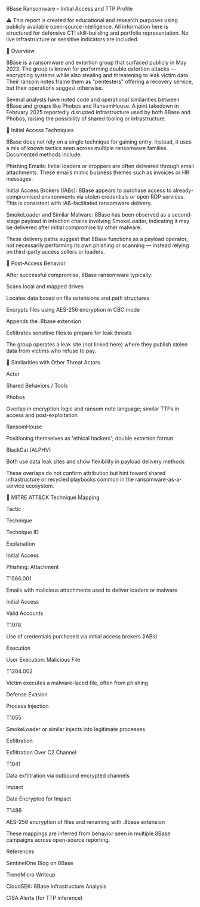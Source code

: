 8Base Ransomware – Initial Access and TTP Profile

⚠️ This report is created for educational and research purposes using publicly available open-source intelligence. All information here is structured for defensive CTI skill-building and portfolio representation. No live infrastructure or sensitive indicators are included.

🧾 Overview

8Base is a ransomware and extortion group that surfaced publicly in May 2023. The group is known for performing double extortion attacks — encrypting systems while also stealing and threatening to leak victim data. Their ransom notes frame them as "pentesters" offering a recovery service, but their operations suggest otherwise.

Several analysts have noted code and operational similarities between 8Base and groups like Phobos and RansomHouse. A joint takedown in February 2025 reportedly disrupted infrastructure used by both 8Base and Phobos, raising the possibility of shared tooling or infrastructure.

🎯 Initial Access Techniques

8Base does not rely on a single technique for gaining entry. Instead, it uses a mix of known tactics seen across multiple ransomware families. Documented methods include:

Phishing Emails: Initial loaders or droppers are often delivered through email attachments. These emails mimic business themes such as invoices or HR messages.

Initial Access Brokers (IABs): 8Base appears to purchase access to already-compromised environments via stolen credentials or open RDP services. This is consistent with IAB-facilitated ransomware delivery.

SmokeLoader and Similar Malware: 8Base has been observed as a second-stage payload in infection chains involving SmokeLoader, indicating it may be delivered after initial compromise by other malware.

These delivery paths suggest that 8Base functions as a payload operator, not necessarily performing its own phishing or scanning — instead relying on third-party access sellers or loaders.

🧪 Post-Access Behavior

After successful compromise, 8Base ransomware typically:

Scans local and mapped drives

Locates data based on file extensions and path structures

Encrypts files using AES-256 encryption in CBC mode

Appends the .8base extension

Exfiltrates sensitive files to prepare for leak threats

The group operates a leak site (not linked here) where they publish stolen data from victims who refuse to pay.

🔁 Similarities with Other Threat Actors

Actor

Shared Behaviors / Tools

Phobos

Overlap in encryption logic and ransom note language; similar TTPs in access and post-exploitation

RansomHouse

Positioning themselves as 'ethical hackers'; double extortion format

BlackCat (ALPHV)

Both use data leak sites and show flexibility in payload delivery methods

These overlaps do not confirm attribution but hint toward shared infrastructure or recycled playbooks common in the ransomware-as-a-service ecosystem.

🎯 MITRE ATT&CK Technique Mapping

Tactic

Technique

Technique ID

Explanation

Initial Access

Phishing: Attachment

T1566.001

Emails with malicious attachments used to deliver loaders or malware

Initial Access

Valid Accounts

T1078

Use of credentials purchased via initial access brokers (IABs)

Execution

User Execution: Malicious File

T1204.002

Victim executes a malware-laced file, often from phishing

Defense Evasion

Process Injection

T1055

SmokeLoader or similar injects into legitimate processes

Exfiltration

Exfiltration Over C2 Channel

T1041

Data exfiltration via outbound encrypted channels

Impact

Data Encrypted for Impact

T1486

AES-256 encryption of files and renaming with .8base extension

These mappings are inferred from behavior seen in multiple 8Base campaigns across open-source reporting.


References

SentinelOne Blog on 8Base

TrendMicro Writeup

CloudSEK: 8Base Infrastructure Analysis

CISA Alerts (for TTP inference)
